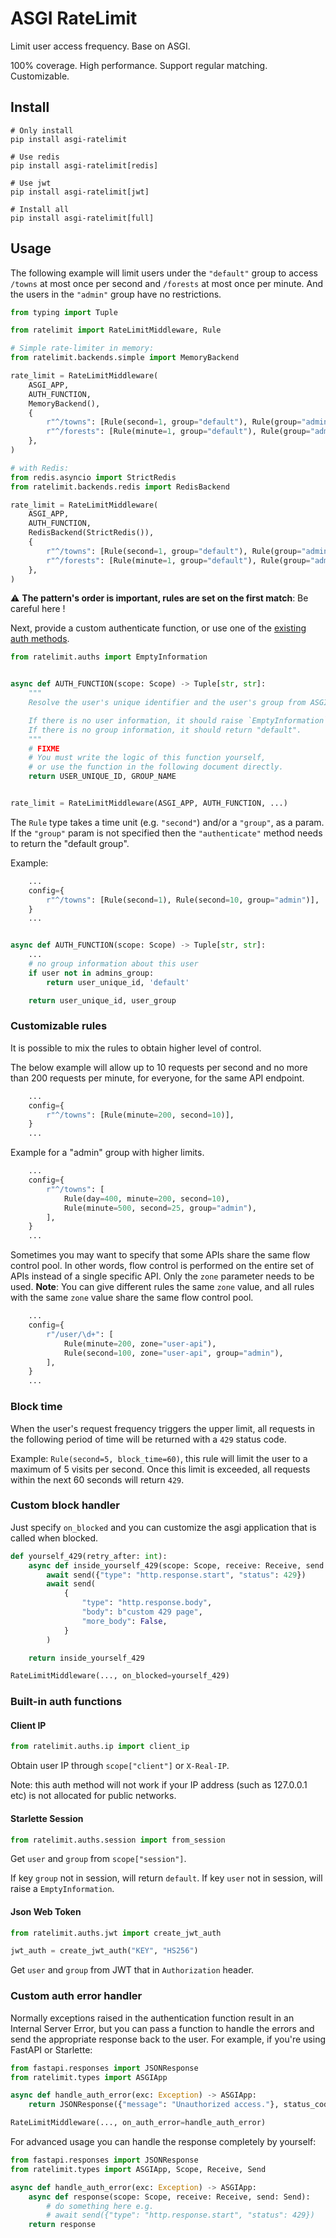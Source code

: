 # ASGI RateLimit

Limit user access frequency. Base on ASGI.

100% coverage. High performance. Support regular matching. Customizable.

## Install

```
# Only install
pip install asgi-ratelimit

# Use redis
pip install asgi-ratelimit[redis]

# Use jwt
pip install asgi-ratelimit[jwt]

# Install all
pip install asgi-ratelimit[full]
```

## Usage

The following example will limit users under the `"default"` group to access `/towns` at most once per second and `/forests` at most once per minute. And the users in the `"admin"` group have no restrictions.

```python
from typing import Tuple

from ratelimit import RateLimitMiddleware, Rule

# Simple rate-limiter in memory:
from ratelimit.backends.simple import MemoryBackend

rate_limit = RateLimitMiddleware(
    ASGI_APP,
    AUTH_FUNCTION,
    MemoryBackend(),
    {
        r"^/towns": [Rule(second=1, group="default"), Rule(group="admin")],
        r"^/forests": [Rule(minute=1, group="default"), Rule(group="admin")],
    },
)

# with Redis:
from redis.asyncio import StrictRedis
from ratelimit.backends.redis import RedisBackend

rate_limit = RateLimitMiddleware(
    ASGI_APP,
    AUTH_FUNCTION,
    RedisBackend(StrictRedis()),
    {
        r"^/towns": [Rule(second=1, group="default"), Rule(group="admin")],
        r"^/forests": [Rule(minute=1, group="default"), Rule(group="admin")],
    },
)
```

:warning: **The pattern's order is important, rules are set on the first match**: Be careful here !

Next, provide a custom authenticate function, or use one of the [existing auth methods](#built-in-auth-functions).

```python
from ratelimit.auths import EmptyInformation


async def AUTH_FUNCTION(scope: Scope) -> Tuple[str, str]:
    """
    Resolve the user's unique identifier and the user's group from ASGI SCOPE.

    If there is no user information, it should raise `EmptyInformation`.
    If there is no group information, it should return "default".
    """
    # FIXME
    # You must write the logic of this function yourself,
    # or use the function in the following document directly.
    return USER_UNIQUE_ID, GROUP_NAME


rate_limit = RateLimitMiddleware(ASGI_APP, AUTH_FUNCTION, ...)
```

The `Rule` type takes a time unit (e.g. `"second"`) and/or a `"group"`, as a param. If the `"group"` param is not specified then the `"authenticate"` method needs to return the "default group".

Example:
```python
    ...
    config={
        r"^/towns": [Rule(second=1), Rule(second=10, group="admin")],
    }
    ...


async def AUTH_FUNCTION(scope: Scope) -> Tuple[str, str]:
    ...
    # no group information about this user
    if user not in admins_group:
        return user_unique_id, 'default'

    return user_unique_id, user_group
```

### Customizable rules

It is possible to mix the rules to obtain higher level of control.

The below example will allow up to 10 requests per second and no more than 200 requests per minute, for everyone, for the same API endpoint.

```python
    ...
    config={
        r"^/towns": [Rule(minute=200, second=10)],
    }
    ...
```

Example for a "admin" group with higher limits.

```python
    ...
    config={
        r"^/towns": [
            Rule(day=400, minute=200, second=10),
            Rule(minute=500, second=25, group="admin"),
        ],
    }
    ...
```

Sometimes you may want to specify that some APIs share the same flow control pool. In other words, flow control is performed on the entire set of APIs instead of a single specific API. Only the `zone` parameter needs to be used. **Note**: You can give different rules the same `zone` value, and all rules with the same `zone` value share the same flow control pool.

```python
    ...
    config={
        r"/user/\d+": [
            Rule(minute=200, zone="user-api"),
            Rule(second=100, zone="user-api", group="admin"),
        ],
    }
    ...
```

### Block time

When the user's request frequency triggers the upper limit, all requests in the following period of time will be returned with a `429` status code.

Example: `Rule(second=5, block_time=60)`, this rule will limit the user to a maximum of 5 visits per second. Once this limit is exceeded, all requests within the next 60 seconds will return `429`.

### Custom block handler

Just specify `on_blocked` and you can customize the asgi application that is called when blocked.

```python
def yourself_429(retry_after: int):
    async def inside_yourself_429(scope: Scope, receive: Receive, send: Send) -> None:
        await send({"type": "http.response.start", "status": 429})
        await send(
            {
                "type": "http.response.body",
                "body": b"custom 429 page",
                "more_body": False,
            }
        )

    return inside_yourself_429

RateLimitMiddleware(..., on_blocked=yourself_429)
```

### Built-in auth functions

#### Client IP

```python
from ratelimit.auths.ip import client_ip
```

Obtain user IP through `scope["client"]` or `X-Real-IP`.

Note: this auth method will not work if your IP address (such as 127.0.0.1 etc) is not allocated for public networks.

#### Starlette Session

```python
from ratelimit.auths.session import from_session
```

Get `user` and `group` from `scope["session"]`.

If key `group` not in session, will return `default`. If key `user` not in session, will raise a `EmptyInformation`.

#### Json Web Token

```python
from ratelimit.auths.jwt import create_jwt_auth

jwt_auth = create_jwt_auth("KEY", "HS256")
```

Get `user` and `group` from JWT that in `Authorization` header.

### Custom auth error handler

Normally exceptions raised in the authentication function result in an Internal Server Error, but you can pass a function to handle the errors and send the appropriate response back to the user. For example, if you're using FastAPI or Starlette:

```python
from fastapi.responses import JSONResponse
from ratelimit.types import ASGIApp

async def handle_auth_error(exc: Exception) -> ASGIApp:
    return JSONResponse({"message": "Unauthorized access."}, status_code=401)

RateLimitMiddleware(..., on_auth_error=handle_auth_error)
```

For advanced usage you can handle the response completely by yourself:

```python
from fastapi.responses import JSONResponse
from ratelimit.types import ASGIApp, Scope, Receive, Send

async def handle_auth_error(exc: Exception) -> ASGIApp:
    async def response(scope: Scope, receive: Receive, send: Send):
        # do something here e.g.
        # await send({"type": "http.response.start", "status": 429})
    return response
```
